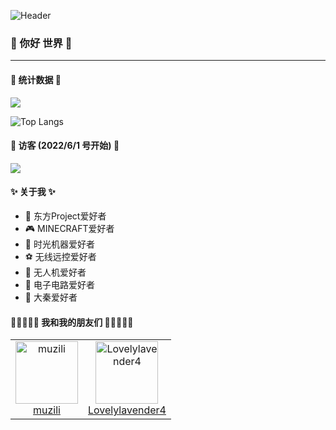 ![Header](https://capsule-render.vercel.app/api?type=Waving&color=timeGradient&height=200&animation=fadeIn&section=header&text=MuZiLi&fontSize=60)

### 👋 你好 世界 👋
---

#### 🎉 统计数据 🎉
![](https://github-readme-stats.vercel.app/api?username=cngege&show_icons=true&title_color=FFFFFF&icon_color=FFFFFF&text_color=FFFFFF&bg_color=8e8cd8)

![Top Langs](https://github-readme-stats.vercel.app/api/top-langs/?username=cngege&layout=compact&title_color=FFFFFF&text_color=FFFFFF&bg_color=8e8cd8)

#### 🎄 访客 (2022/6/1 号开始) 🎄
![](https://count.getloli.com/get/@cngege?theme=rule34)

#### ✨ 关于我 ✨
- 🎾 东方Project爱好者
- 🎮 MINECRAFT爱好者
- 👒 时光机器爱好者
- ⚽ 无线远控爱好者
- 🧿 无人机爱好者
- 🧩 电子电路爱好者
- 🏴 大秦爱好者
 
#### 👨🏿‍🤝‍👨🏿 我和我的朋友们 👨🏿‍🤝‍👨🏿

<table>
<tr>
 <td align="center">
   <a href="https://github.com/cngege">
     <img src="https://avatars.githubusercontent.com/u/28597788" width="100px;" alt="muzili"/>
   </a>
   <br />
   <a href="https://github.com/cngege">muzili</a> 
 </td>
 <td align="center">
   <a href="https://github.com/Lovelylavender4">
     <img src="https://avatars.githubusercontent.com/u/94376005" width="100px;" alt="Lovelylavender4"/>
   </a>
   <br />
   <a href="https://github.com/Lovelylavender4">Lovelylavender4</a> 
 </td> 
</tr>  
</table>
